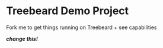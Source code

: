 # Treebeard Demo Project
Fork me to get things running on Treebeard + see capabilities

***change this!***